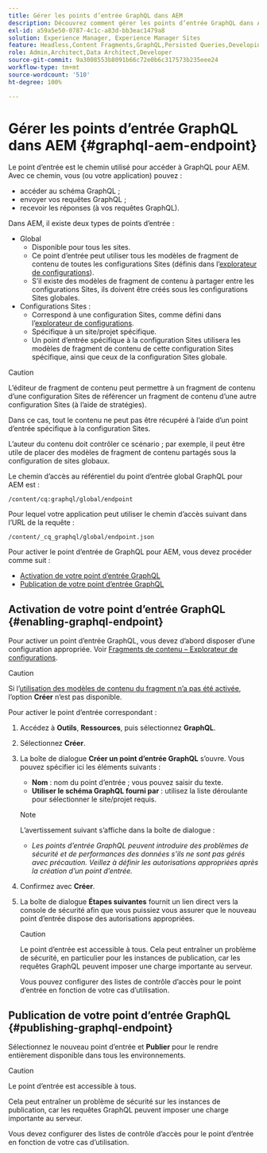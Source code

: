 ```yaml
---
title: Gérer les points d’entrée GraphQL dans AEM
description: Découvrez comment gérer les points d’entrée GraphQL dans Adobe Experience Manager pour la diffusion de contenu découplé.
exl-id: a59a5e50-0787-4c1c-a83d-bb3eac1479a8
solution: Experience Manager, Experience Manager Sites
feature: Headless,Content Fragments,GraphQL,Persisted Queries,Developing
role: Admin,Architect,Data Architect,Developer
source-git-commit: 9a3008553b8091b66c72e0b6c317573b235eee24
workflow-type: tm+mt
source-wordcount: '510'
ht-degree: 100%

---
```


# Gérer les points d’entrée GraphQL dans AEM {#graphql-aem-endpoint}

Le point d’entrée est le chemin utilisé pour accéder à GraphQL pour AEM. Avec ce chemin, vous (ou votre application) pouvez :

* accéder au schéma GraphQL ;
* envoyer vos requêtes GraphQL ;
* recevoir les réponses (à vos requêtes GraphQL).

Dans AEM, il existe deux types de points d’entrée :

* Global
   * Disponible pour tous les sites.
   * Ce point d’entrée peut utiliser tous les modèles de fragment de contenu de toutes les configurations Sites (définis dans l’[explorateur de configurations](/help/assets/content-fragments/content-fragments-configuration-browser.md#enable-content-fragment-functionality-in-configuration-browser)).
   * S’il existe des modèles de fragment de contenu à partager entre les configurations Sites, ils doivent être créés sous les configurations Sites globales.
* Configurations Sites :
   * Correspond à une configuration Sites, comme défini dans l’[explorateur de configurations](/help/assets/content-fragments/content-fragments-configuration-browser.md#enable-content-fragment-functionality-in-configuration-browser).
   * Spécifique à un site/projet spécifique.
   * Un point d’entrée spécifique à la configuration Sites utilisera les modèles de fragment de contenu de cette configuration Sites spécifique, ainsi que ceux de la configuration Sites globale.

>[!CAUTION]
>
>L’éditeur de fragment de contenu peut permettre à un fragment de contenu d’une configuration Sites de référencer un fragment de contenu d’une autre configuration Sites (à l’aide de stratégies).
>
>Dans ce cas, tout le contenu ne peut pas être récupéré à l’aide d’un point d’entrée spécifique à la configuration Sites.
>
>L’auteur du contenu doit contrôler ce scénario ; par exemple, il peut être utile de placer des modèles de fragment de contenu partagés sous la configuration de sites globaux.

Le chemin d’accès au référentiel du point d’entrée global GraphQL pour AEM est :

`/content/cq:graphql/global/endpoint`

Pour lequel votre application peut utiliser le chemin d’accès suivant dans l’URL de la requête :

`/content/_cq_graphql/global/endpoint.json`

Pour activer le point d’entrée de GraphQL pour AEM, vous devez procéder comme suit :

* [Activation de votre point d’entrée GraphQL](#enabling-graphql-endpoint)
* [Publication de votre point d’entrée GraphQL](#publishing-graphql-endpoint)

## Activation de votre point d’entrée GraphQL {#enabling-graphql-endpoint}

Pour activer un point d’entrée GraphQL, vous devez d’abord disposer d’une configuration appropriée. Voir [Fragments de contenu – Explorateur de configurations](/help/assets/content-fragments/content-fragments-configuration-browser.md).

>[!CAUTION]
>
>Si l’[utilisation des modèles de contenu du fragment n’a pas été activée](/help/assets/content-fragments/content-fragments-configuration-browser.md), l’option **Créer** n’est pas disponible.

Pour activer le point d’entrée correspondant :

1. Accédez à **Outils**, **Ressources**, puis sélectionnez **GraphQL**.
1. Sélectionnez **Créer**.
1. La boîte de dialogue **Créer un point d’entrée GraphQL** s’ouvre. Vous pouvez spécifier ici les éléments suivants :
   * **Nom** : nom du point d’entrée ; vous pouvez saisir du texte.
   * **Utiliser le schéma GraphQL fourni par** : utilisez la liste déroulante pour sélectionner le site/projet requis.

   >[!NOTE]
   >
   >L’avertissement suivant s’affiche dans la boîte de dialogue :
   >
   >* *Les points d’entrée GraphQL peuvent introduire des problèmes de sécurité et de performances des données s’ils ne sont pas gérés avec précaution. Veillez à définir les autorisations appropriées après la création d’un point d’entrée.*

1. Confirmez avec **Créer**.
1. La boîte de dialogue **Étapes suivantes** fournit un lien direct vers la console de sécurité afin que vous puissiez vous assurer que le nouveau point d’entrée dispose des autorisations appropriées.

   >[!CAUTION]
   >
   >Le point d’entrée est accessible à tous. Cela peut entraîner un problème de sécurité, en particulier pour les instances de publication, car les requêtes GraphQL peuvent imposer une charge importante au serveur.
   >
   >Vous pouvez configurer des listes de contrôle d’accès pour le point d’entrée en fonction de votre cas d’utilisation.

## Publication de votre point d’entrée GraphQL {#publishing-graphql-endpoint}

Sélectionnez le nouveau point d’entrée et **Publier** pour le rendre entièrement disponible dans tous les environnements.

>[!CAUTION]
>
>Le point d’entrée est accessible à tous.
>
>Cela peut entraîner un problème de sécurité sur les instances de publication, car les requêtes GraphQL peuvent imposer une charge importante au serveur.
>
>Vous devez configurer des listes de contrôle d’accès pour le point d’entrée en fonction de votre cas d’utilisation.
